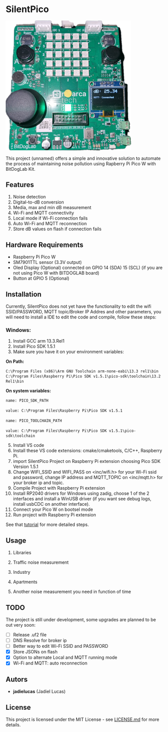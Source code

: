 # SilentPico

<img src="SilentPico.png" alt="SilentPico" width="400">

This project (unnamed) offers a simple and innovative solution to automate the process of maintaining noise pollution using Rapberry Pi Pico W with BitDogLab Kit.

## Features

1. Noise detection
2. Digital-to-dB conversion
3. Media, max and min dB measurement
4. Wi-Fi and MQTT connectivity
5. Local mode if Wi-Fi connection fails
6. Auto Wi-Fi and MQTT reconnection
7. Store dB values on flash if connection fails

## Hardware Requirements

* Raspberry Pi Pico W
* SM7901TTL sensor (3.3V output)
* Oled Display (Optional) connected on GPIO 14 (SDA) 15 (SCL) (if you are not using Pico W with BITDOGLAB board)
* Button at GPIO 5 (Optional)

## Installation

Currently, SilentPico does not yet have the functionality to edit the wifi SSID/PASSWORD, MQTT topic/Broker IP Addres and other parameters, you will need to install a IDE to edit the code and compile, follow these steps:

### Windows:

1. Install GCC arm 13.3.Rel1
2. Install Pico SDK 1.5.1
3. Make sure you have it on your environment variables:
   
**On Path:**
```
C:\Program Files (x86)\Arm GNU Toolchain arm-none-eabi\13.3 rel1\bin
C:\Program Files\Raspberry Pi\Pico SDK v1.5.1\pico-sdk\toolchain\13.2 Rel1\bin
```
**On system variables:**
```
name: PICO_SDK_PATH

value: C:\Program Files\Raspberry Pi\Pico SDK v1.5.1

name: PICO_TOOLCHAIN_PATH

value: C:\Program Files\Raspberry Pi\Pico SDK v1.5.1\pico-sdk\toolchain
```
5. Install VS code
6. Install these VS code extensions: cmake/cmaketools, C/C++, Raspberry Pi.
7. import SilentPico Project on Raspberry Pi extension choosing Pico SDK Version 1.5.1
8. Change WIFI_SSID and WIFI_PASS on <inc/wifi.h> for your Wi-Fi ssid and password, change IP address and MQTT_TOPIC on <inc/mqtt.h> for your broker ip and topic.
9. Compile Project with Raspberry Pi extension
10. Install RP2040 drivers for Windows using zadig, choose 1 of the 2 interfaces and install a WinUSB driver (if you want see debug logs, install usbCDC on another interface).
11. Connect your Pico W on bootsel mode
12. Run project with Raspberry Pi extension

See that [tutorial](https://www.youtube.com/watch?v=cMtbuvkkF5c&t=194s) for more detailed steps.

## Usage

1. Libraries
   
2. Traffic noise measurement

4. Industry

5. Apartments

6. Another noise measurement you need in function of time

## TODO

The project is still under development, some upgrades are planned to be out very soon:

- [ ] Release .uf2 file
- [ ] DNS Resolve for broker ip
- [ ] Better way to edit Wi-Fi SSID and PASSWORD
- [x] Store JSONs on flash
- [x] Option to alternate Local and MQTT running mode
- [x] Wi-Fi and MQTT: auto reconnection

## Autors

* **jadielucas** (Jadiel Lucas)

## License

This project is licensed under the MIT License - see [LICENSE.md](https://github.com/jadielucas/IP_Project/blob/main/LICENSE) for more details.
